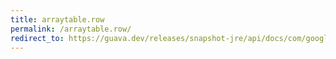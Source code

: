 ```yaml
---
title: arraytable.row
permalink: /arraytable.row/
redirect_to: https://guava.dev/releases/snapshot-jre/api/docs/com/google/common/collect/ArrayTable.html#row-R-
---
```

